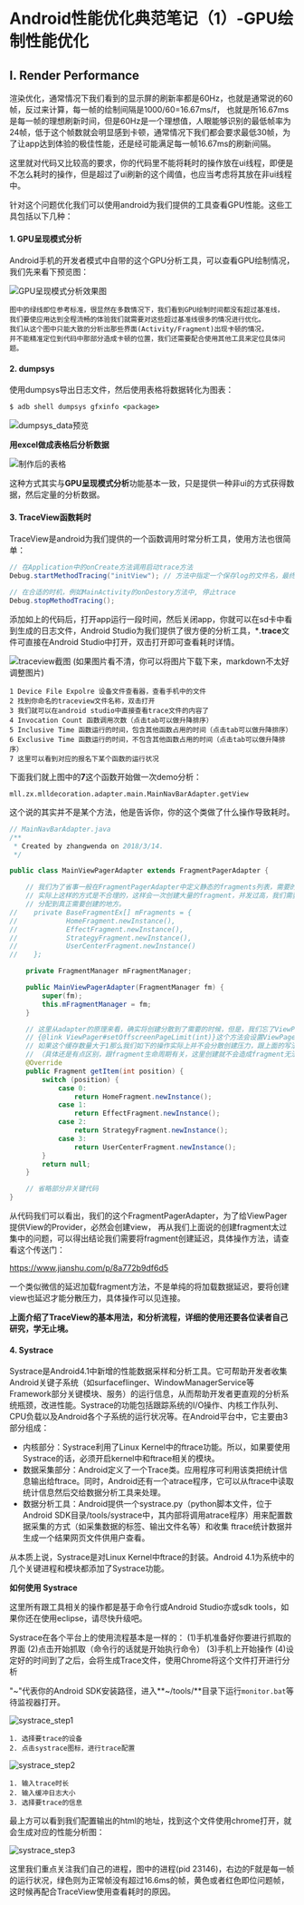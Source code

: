 Android性能优化典范笔记（1）-GPU绘制性能优化
====================================

## I. Render Performance

渲染优化，通常情况下我们看到的显示屏的刷新率都是60Hz，也就是通常说的60帧，反过来计算，每一帧的绘制间隔是1000/60=16.67ms/f，
也就是所16.67ms是每一帧的理想刷新时间，但是60Hz是一个理想值，人眼能够识别的最低帧率为24帧，低于这个帧数就会明显感到卡顿，通常情况下我们都会要求最低30帧，为了让app达到体验的极佳性能，还是经可能满足每一帧16.67ms的刷新间隔。

这里就对代码又比较高的要求，你的代码里不能将耗时的操作放在ui线程，即便是不怎么耗时的操作，但是超过了ui刷新的这个阈值，也应当考虑将其放在非ui线程中。

针对这个问题优化我们可以使用android为我们提供的工具查看GPU性能。这些工具包括以下几种：

#### 1. GPU呈现模式分析

Android手机的开发者模式中自带的这个GPU分析工具，可以查看GPU绘制情况，我们先来看下预览图：

![GPU呈现模式分析效果图](./images/Android_GPU_Debugger.png)

```text
图中的绿线即位参考标准，很显然在多数情况下，我们看到GPU绘制时间都没有超过基准线，
我们要使应用达到全程流畅的体验我们就需要对这些超过基准线很多的情况进行优化。
我们从这个图中只能大致的分析出那些界面(Activity/Fragment)出现卡顿的情况，
并不能精准定位到代码中那部分造成卡顿的位置，我们还需要配合使用其他工具来定位具体问题。
```

#### 2. dumpsys

使用dumpsys导出日志文件，然后使用表格将数据转化为图表：

```cmd
$ adb shell dumpsys gfxinfo <package>
```

![dumpsys_data预览](./images/dumpsys_data.png)

**用excel做成表格后分析数据**

![制作后的表格](./images/dumpsys_table_preview.png)

这种方式其实与**GPU呈现模式分析**功能基本一致，只是提供一种非ui的方式获得数据，然后定量的分析数据。


#### 3. TraceView函数耗时

TraceView是android为我们提供的一个函数调用时常分析工具，使用方法也很简单：

```java
// 在Application中的onCreate方法调用启动trace方法
Debug.startMethodTracing("initView"); // 方法中指定一个保存log的文件名，最终生成的log在手机的 /sdcard/initView.trace 中

// 在合适的时机，例如MainActivity的onDestory方法中, 停止trace
Debug.stopMethodTracing();
```

添加如上的代码后，打开app运行一段时间，然后关闭app，你就可以在sd卡中看到生成的日志文件，Android Studio为我们提供了很方便的分析工具，***.trace**文件可直接在Android Studio中打开，双击打开即可查看耗时详情。

![traceview截图](./images/trace_view_screenshot.png)
(如果图片看不清，你可以将图片下载下来，markdown不太好调整图片)

```text
1 Device File Expolre 设备文件查看器，查看手机中的文件
2 找到你命名的traceview文件名称，双击打开
3 我们就可以在android studio中直接查看trace文件的内容了
4 Invocation Count 函数调用次数（点击tab可以做升降排序）
5 Inclusive Time 函数运行的时间，包含其他函数占用的时间（点击tab可以做升降排序）
6 Exclusive Time 函数运行的时间，不包含其他函数占用的时间（点击tab可以做升降排序）
7 这里可以看到对应的报名下某个函数的运行状况
```

下面我们就上图中的**7**这个函数开始做一次demo分析：

```
mll.zx.mlldecoration.adapter.main.MainNavBarAdapter.getView
```

这个说的其实并不是某个方法，他是告诉你，你的这个类做了什么操作导致耗时。

```java
// MainNavBarAdapter.java
/**
 * Created by zhangwenda on 2018/3/14.
 */

public class MainViewPagerAdapter extends FragmentPagerAdapter {

	// 我们为了省事一般在FragmentPagerAdapter中定义静态的fragments列表，需要的时候直接拿来用。
	// 实际上这样的方式是不合理的，这样会一次创建大量的fragment，并发过高，我们需要将并发合理
	// 分配到真正需要创建的地方。
//    private BaseFragmentEx[] mFragments = {
//            HomeFragment.newInstance(),
//            EffectFragment.newInstance(),
//            StrategyFragment.newInstance(),
//            UserCenterFragment.newInstance()
//    };

    private FragmentManager mFragmentManager;

    public MainViewPagerAdapter(FragmentManager fm) {
        super(fm);
        this.mFragmentManager = fm;
    }

    // 这里从adapter的原理来看，确实将创建分散到了需要的时候，但是，我们忘了ViewPager一个重要的方法
    // {@link ViewPager#setOffscreenPageLimit(int)}这个方法会设置ViewPager的缓存Pager数量，
    // 如果这个缓存数量大于1那么我们如下的操作实际上并不会分散创建压力，跟上面的写法没什么区别。
    // （具体还是有点区别，跟fragment生命周期有关，这里创建就不会造成fragment无法与activity关联的问题）
    @Override
    public Fragment getItem(int position) {
        switch (position) {
            case 0:
                return HomeFragment.newInstance();
            case 1:
                return EffectFragment.newInstance();
            case 2:
                return StrategyFragment.newInstance();
            case 3:
                return UserCenterFragment.newInstance();
        }
        return null;
    }

    // 省略部分非关键代码
}
```

从代码我们可以看出，我们的这个FragmentPagerAdapter，为了给ViewPager提供View的Provider，必然会创建view，
再从我们上面说的创建fragment太过集中的问题，可以得出结论我们需要将fragment创建延迟，具体操作方法，请查看这个传送门：

https://www.jianshu.com/p/8a772b9df6d5

一个类似微信的延迟加载fragment方法，不是单纯的将加载数据延迟，要将创建view也延迟才能分散压力，具体操作可以见连接。

**上面介绍了TraceView的基本用法，和分析流程，详细的使用还要各位读者自己研究，学无止境。**

#### 4. Systrace

Systrace是Android4.1中新增的性能数据采样和分析工具。它可帮助开发者收集Android关键子系统（如surfaceflinger、WindowManagerService等Framework部分关键模块、服务）的运行信息，从而帮助开发者更直观的分析系统瓶颈，改进性能。Systrace的功能包括跟踪系统的I/O操作、内核工作队列、CPU负载以及Android各个子系统的运行状况等。在Android平台中，它主要由3部分组成：

+ 内核部分：Systrace利用了Linux Kernel中的ftrace功能。所以，如果要使用Systrace的话，必须开启kernel中和ftrace相关的模块。
+ 数据采集部分：Android定义了一个Trace类。应用程序可利用该类把统计信息输出给ftrace。同时，Android还有一个atrace程序，它可以从ftrace中读取统计信息然后交给数据分析工具来处理。
+ 数据分析工具：Android提供一个systrace.py（python脚本文件，位于Android SDK目录/tools/systrace中，其内部将调用atrace程序）用来配置数据采集的方式（如采集数据的标签、输出文件名等）和收集 ftrace统计数据并生成一个结果网页文件供用户查看。

从本质上说，Systrace是对Linux Kernel中ftrace的封装。Android 4.1为系统中的几个关键进程和模块都添加了Systrace功能。


**如何使用 Systrace**

这里所有跟工具相关的操作都是基于命令行或Android Studio亦或sdk tools，如果你还在使用eclipse，请尽快升级吧。

Systrace在各个平台上的使用流程基本是一样的：
(1)手机准备好你要进行抓取的界面
(2)点击开始抓取（命令行的话就是开始执行命令）
(3)手机上开始操作
(4)设定好的时间到了之后，会将生成Trace文件，使用Chrome将这个文件打开进行分析

"~"代表你的Android SDK安装路径，进入**~/tools/**目录下运行```monitor.bat```等待监视器打开。

![systrace_step1](./images/systrace_step1.png)

```text
1. 选择要trace的设备
2. 点击systrace图标，进行trace配置
```

![systrace_step2](./images/systrace_step2.png)

```text
1. 输入trace时长
2. 输入缓冲日志大小
3. 选择要trace的信息
```

最上方可以看到我们配置输出的html的地址，找到这个文件使用chrome打开，就会生成对应的性能分析图：

![systrace_step3](./images/systrace_step3.png)

这里我们重点关注我们自己的进程，图中的进程(pid 23146)，右边的F就是每一帧的运行状况，绿色则为正常帧没有超过16.6ms的帧，黄色或者红色即位问题帧，这时候再配合TraceView使用查看耗时的原因。
